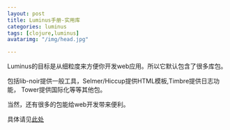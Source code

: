 ```yaml
---
layout: post
title: Luminus手册-实用库
categories: luminus
tags: [clojure,luminus]
avatarimg: "/img/head.jpg"

---
```


Luminus的目标是从细粒度来方便你开发web应用。所以它默认包含了很多库包。

包括lib-noir提供一般工具，Selmer/Hiccup提供HTML模板,Timbre提供日志功能，
Tower提供国际化等等其他包。

当然，还有很多的包能给web开发带来便利。

具体请见[此处](http://www.luminusweb.net/docs/useful_libraries.md)



